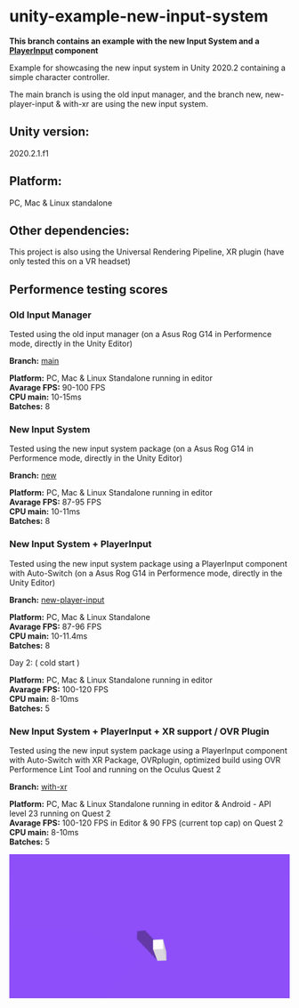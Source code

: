 # unity-example-new-input-system

**This branch contains an example with the new Input System and a [PlayerInput](https://docs.unity3d.com/Packages/com.unity.inputsystem@1.0/api/UnityEngine.InputSystem.PlayerInput.html) component**

Example for showcasing the new input system in Unity 2020.2 containing a simple character controller.

The main branch is using the old input manager, and the branch new, new-player-input & with-xr are using the new input system.

## Unity version:

2020.2.1.f1

## Platform:

PC, Mac & Linux standalone

## Other dependencies:

This project is also using the Universal Rendering Pipeline, XR plugin (have only tested this on a VR headset)


## Performence testing scores

### Old Input Manager
Tested using the old input manager (on a Asus Rog G14 in Performence mode, directly in the Unity Editor)

**Branch:** [main](https://github.com/Sandstedt/unity-example-new-input-system/tree/main)

**Platform:** PC, Mac & Linux Standalone running in editor\
**Avarage FPS:** 90-100 FPS\
**CPU main:** 10-15ms\
**Batches:** 8

### New Input System
Tested using the new input system package (on a Asus Rog G14 in Performence mode, directly in the Unity Editor)

**Branch:** [new](https://github.com/Sandstedt/unity-example-new-input-system/tree/new)

**Platform:** PC, Mac & Linux Standalone running in editor\
**Avarage FPS:** 87-95 FPS\
**CPU main:** 10-11ms\
**Batches:** 8

### New Input System + PlayerInput
Tested using the new input system package using a PlayerInput component with Auto-Switch (on a Asus Rog G14 in Performence mode, directly in the Unity Editor)

**Branch:** [new-player-input](https://github.com/Sandstedt/unity-example-new-input-system/tree/new-player-input)

**Platform:** PC, Mac & Linux Standalone\
**Avarage FPS:** 87-96 FPS\
**CPU main:** 10-11.4ms\
**Batches:** 8

Day 2: ( cold start )

**Platform:** PC, Mac & Linux Standalone running in editor\
**Avarage FPS:** 100-120 FPS\
**CPU main:** 8-10ms\
**Batches:** 5

### New Input System + PlayerInput + XR support / OVR Plugin

Tested using the new input system package using a PlayerInput component with Auto-Switch with XR Package, OVRplugin, optimized build using OVR Performence Lint Tool and running on the Oculus Quest 2

**Branch:** [with-xr](https://github.com/Sandstedt/unity-example-new-input-system/tree/with-xr)

**Platform:** PC, Mac & Linux Standalone running in editor & Android - API level 23 running on Quest 2\
**Avarage FPS:** 100-120 FPS in Editor & 90 FPS (current top cap) on Quest 2\
**CPU main:** 8-10ms\
**Batches:** 5

![screenshot](screenshot.gif)
